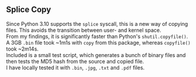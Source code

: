 ## Splice Copy

Since Python 3.10 supports the `splice` syscall, this is a new way of copying files. This avoids the transition between user- and kernel space. \
From my findings, it is significantly faster than Python's `shutil.copyfile()`. \
A 3GB `.bin` file took ~1m1s with `copy` from this package, whereas `copyfile()` took ~2m14s. \
Included is a small test script, which generates a bunch of binary files and then tests the MD5 hash from the source and copied file. \
I have locally tested it with `.bin`, `.jpg`, `.txt` and `.pdf` files.